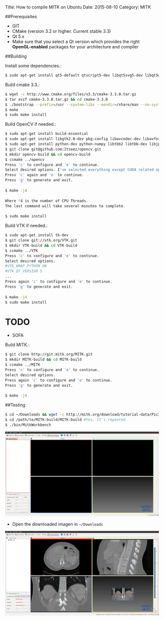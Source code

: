 Title: How to compile MITK on Ubuntu
Date: 2015-08-10
Category: MITK

##Prerequisites

- GIT
- CMake (version 3.2 or higher. Current stable 3.3)
- Qt 5.x
 - Make sure that you select a Qt version which provides the right **OpenGL-enabled** packages for your architecture and compiler

##Building

Install some dependencies.:

```bash
$ sudo apt-get install qt5-default qtscript5-dev libqt5svg5-dev libqt5webkit5-dev libqt5xmlpatterns5-dev qttools5-dev qttools5-dev-tools libtiff5-dev libwrap0-dev
```

Build cmake 3.3.:

```bash
$ wget -c http://www.cmake.org/files/v3.3/cmake-3.3.0.tar.gz
$ tar xvzf cmake-3.3.0.tar.gz && cd cmake-3.3.0
$ ./bootstrap --prefix=/usr --system-libs --mandir=/share/man --no-system-jsoncpp --docdir=/share/doc/cmake-3.3.0 --qt-gui
$ make
$ sudo make install
```

Build OpenCV if needed.:

```bash
$ sudo apt-get install build-essential
$ sudo apt-get install libgtk2.0-dev pkg-config libavcodec-dev libavformat-dev libswscale-dev
$ sudo apt-get install python-dev python-numpy libtbb2 libtbb-dev libjpeg-dev libpng-dev libtiff-dev libjasper-dev libdc1394-22-dev
$ git clone git@github.com:Itseez/opencv.git
$ mkdir opencv-build && cd opencv-build
$ ccmake ../opencv
Press 'c' to configure and 'e' to continue.
Select desired options. I've selected everything except CUDA related options, because I don't have a CUDA GPU card.
Press 'c' again and 'e' to continue.
Press 'g' to generate and exit.

$ make -j4

Where *4 is the number of CPU Threads.
The last command will take several minutes to complete.

$ sudo make install
```

Build VTK if needed.:

```bash
$ sudo apt-get install tk-dev
$ git clone git://vtk.org/VTK.git
$ mkdir VTK-build && cd VTK-build
$ ccmake ../VTK
Press 'c' to configure and 'e' to continue.
Select desired options.
#VTK_WRAP_PYTHON ON
#VTK_QT_VERSION 5
...
Press again 'c' to configure and 'e' to continue.
Press 'g' to generate and exit.

$ make -j4
$ sudo make install
```

TODO
====

- SOFA

Build MITK.:

```bash
$ git clone http://git.mitk.org/MITK.git
$ mkdir MITK-build && cd MITK-build
$ ccmake ../MITK
Press 'c' to configure and 'e' to continue.
Select desired options.
Press again 'c' to configure and 'e' to continue.
Press 'g' to generate and exit.

$ make -j4
```

##Testing

```bash
$ cd ~/Downloads && wget -c http://mitk.org/download/tutorial-data/Pic3D.nrrd
$ cd /path/to/MITK-build/MITK-build #Yes, It's repeated.
$ ./bin/MitkWorkbench
```

![MITK load image](images/mitk_load_image_001.png)

* Open the downloaded imagen in `~/Downloads`

![MITK load image](images/mitk_load_image_002.png)
